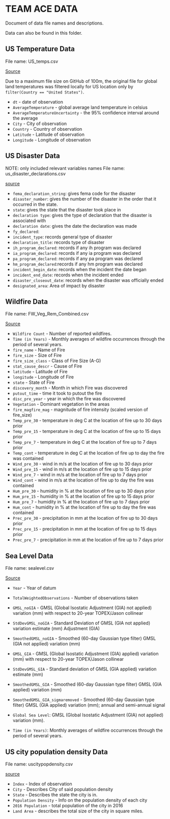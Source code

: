 # TEAM ACE DATA

Document of data file names and descriptions. 

Data can also be found in this folder.


## US Temperature Data
File name: US_temps.csv

[Source](https://www.kaggle.com/berkeleyearth/climate-change-earth-surface-temperature-data)

Due to a maximum file size on GitHub of 100m, the original file for global land temperatures was filtered locally for US location only by `filter(Country == "United States")`.

- `dt` - date of observation
- `AverageTemperature` - global average land temperature in celsius
- `AverageTemperatureUncertainty` - the 95% confidence interval around the average
- `City` - City of observation
- `Country` - Country of observation
- `Latitude` - Latitude of observation
- `Longitude` - Longitude of observation

## US Disaster Data
NOTE: only included relevant variables names
File name: us_disaster_declarations.csv

[source](https://www.kaggle.com/headsortails/us-natural-disaster-declarations/version/72) 

- `fema_declaration_string`: gives fema code for the disaster
- `disaster_number`: gives the number of the disaster in the order that it occurred in the state.
- `state`: gives the state that the disaster took place in
- `declaration type`: gives the type of declaration that the disaster is associated with
- `declaration date`: gives the date the declaration was made
- `fy_declared`: 
- `incident_type`: records general type of disaster
- `declaration_title`: records type of disaster 
- `ih_program_declared`: records if any ih program was declared
- `ia_program_declared`: records if any ia program was declared
- `pa_program_declared`: records if any pa program was declared
- `hm_program_declared`:records if any hm program was declared
- `incident_begin_date`: records when the incident the date began
- `incident_end_date`: records when the incident ended
- `disaster_closeout_date`: records when the disaster was officially ended
- `designated_area`: Area of impact by disaster


## Wildfire Data
File name: FW_Veg_Rem_Combined.csv

[Source](https://www.kaggle.com/capcloudcoder/us-wildfire-data-plus-other-attributes)

- `Wildfire Count` - Number of reported wildfires.
- `Time (in Years)` - Monthly averages of wildfire occurrences through the period of several years.
- `fire_name` - Name of Fire
- `fire_size` - Size of Fire 
- `fire_size_class` - Class of Fire Size (A-G)
- `stat_cause_descr` - Cause of Fire
- `latitude` - Latitude of Fire
- `longitude` - Longitude of Fire
- `state` - State of Fire
- `discovery_month` - Month in which Fire was discovered
- `putout_time` - time it took to putout the fire
- `disc_pre_year` - year in which the fire was discovered
- `Vegetation` - Dominant vegetation in the areas 
- `fire_magfire_mag` - magnitude of fire intensity (scaled version of fire_size)
- `Temp_pre_30` - temperature in deg C at the location of fire up to 30 days prior
- `Temp_pre_15` - temperature in deg C at the location of fire up to 15 days prior
- `Temp_pre_7` - temperature in deg C at the location of fire up to 7 days prior
- `Temp_cont` - temperature in deg C at the location of fire up to day the fire was contained
- `Wind_pre_30` - wind in m/s at the location of fire up to 30 days prior
- `Wind_pre_15` - wind in m/s at the location of fire up to 15 days prior
- `Wind_pre_7` - wind in m/s at the location of fire up to 7 days prior
- `Wind_cont` - wind in m/s at the location of fire up to day the fire was contained
- `Hum_pre_30` - humidity in % at the location of fire up to 30 days prior
- `Hum_pre_15` - humidity in % at the location of fire up to 15 days prior
- `Hum_pre_7` - humidity in % at the location of fire up to 7 days prior
- `Hum_cont` - humidity in % at the location of fire up to day the fire was contained
- `Prec_pre_30` - precipitation in mm at the location of fire up to 30 days prior
- `Prec_pre_15` - precipitation in mm at the location of fire up to 15 days prior
- `Prec_pre_7` - precipitation in mm at the location of fire up to 7 days prior


## Sea Level Data
File name: sealevel.csv

[Source](https://www.kaggle.com/kkhandekar/global-sea-level-1993-2021)

- `Year` - Year of datum
- `TotalWeightedObservations` - Number of observations taken
- `GMSL_noGIA` - GMSL (Global Isostatic Adjustment (GIA) not applied) variation (mm) with respect to 20-year TOPEX/Jason collinear 
- `StdDevGMSL_noGIA` - Standard Deviation of GMSL (GIA not applied) variation estimate (mm) Adjustment (GIA)
- `SmoothedGMSL_noGIA` - Smoothed (60-day Gaussian type filter) GMSL (GIA not applied) variation (mm)
- `GMSL_GIA` - GMSL (Global Isostatic Adjustment (GIA) applied) variation (mm) with respect to 20-year TOPEX/Jason collinear 
- `StdDevGMSL_GIA` - Standard deviation of GMSL (GIA applied) variation estimate (mm)
- `SmoothedGMSL_GIA` - Smoothed (60-day Gaussian type filter) GMSL (GIA applied) variation (mm)
- `SmoothedGMSL_GIA_sigmaremoved` - Smoothed (60-day Gaussian type filter) GMSL (GIA applied) variation (mm); annual and semi-annual signal 

- `Global Sea Level`: GMSL (Global Isostatic Adjustment (GIA) not applied) variation (mm).
- `Time (in Years)`: Monthly averages of wildfire occurrences through the period of several years.


## US city population density Data
File name: uscitypopdensity.csv

[source](https://www.kaggle.com/mmcgurr/us-city-population-densities)


- `Index` - Index of observation
- `City` - Describes City of said population density
- `State` - Describes the state the city is in. 
- `Population Density` - Info on the population density of each city 
- `2016 Population` - total population of the city in 2016
- `Land Area` - describes the total size of the city in square miles. 



